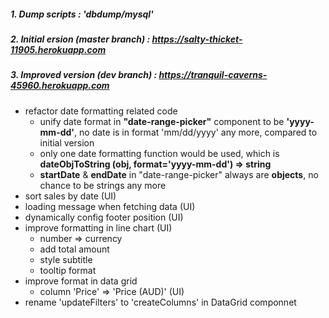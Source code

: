 
##### 1. Dump scripts : 'dbdump/mysql'
##### 2. Initial   ersion (master branch) : https://salty-thicket-11905.herokuapp.com
##### 3. Improved version (dev branch) : https://tranquil-caverns-45960.herokuapp.com
   - refactor date formatting related code
     - unify date format in <strong>"date-range-picker"</strong> component to be <strong>'yyyy-mm-dd'</strong>, no date is in format 'mm/dd/yyyy' any more, compared to initial version
     - only one date formatting function would be used, which is <strong>dateObjToString (obj, format='yyyy-mm-dd') => string</strong>
     - <strong>startDate</strong> & <strong>endDate</strong> in "date-range-picker" always are <strong>objects</strong>, no chance to be strings any more
   - sort sales by date (UI)
   - loading message when fetching data (UI)
   - dynamically config footer position (UI)
   - improve formatting in line chart (UI)
     - number => currency 
     - add total amount
     - style subtitle
     - tooltip format
   - improve format in data grid
     - column 'Price' => 'Price (AUD)' (UI)
   - rename 'updateFilters' to 'createColumns' in DataGrid componnet